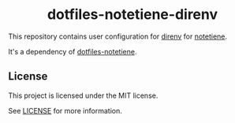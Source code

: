 <h1 align="center">dotfiles-notetiene-direnv</h1>

This repository contains user configuration for [direnv](https://direnv.net/) for [notetiene](https://github.com/notetiene).

It's a dependency of [dotfiles-notetiene](https://github.com/notetiene/dotfiles-notetiene).

## License
This project is licensed under the MIT license.

See [LICENSE](./LICENSE) for more information.

